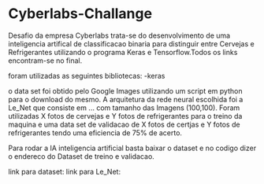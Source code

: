 # Cyberlabs-Challange
Desafio da empresa Cyberlabs trata-se do desenvolvimento de uma inteligencia artifical de classificacao binaria para distinguir entre Cervejas e Refrigerantes utilizando o programa Keras e Tensorflow.Todos os links encontram-se no final.

foram utilizadas as seguintes bibliotecas:
-keras


o data set foi obtido pelo Google Images utilizando um script em python para o download do mesmo.
A arquitetura da rede neural escolhida foi a Le_Net que consiste em ...   com tamanho das Imagens (100,100). Foram utilizadas X fotos de cervejas e Y fotos de refrigerantes para o treino da maquina e uma data set de validacao de X fotos de certjas e Y fotos de refrigerantes tendo uma eficiencia de 75% de acerto.

Para rodar a IA inteligencia artificial basta baixar o dataset e no codigo dizer o endereco do Dataset de treino e validacao.


link para dataset:
link para Le_Net:
